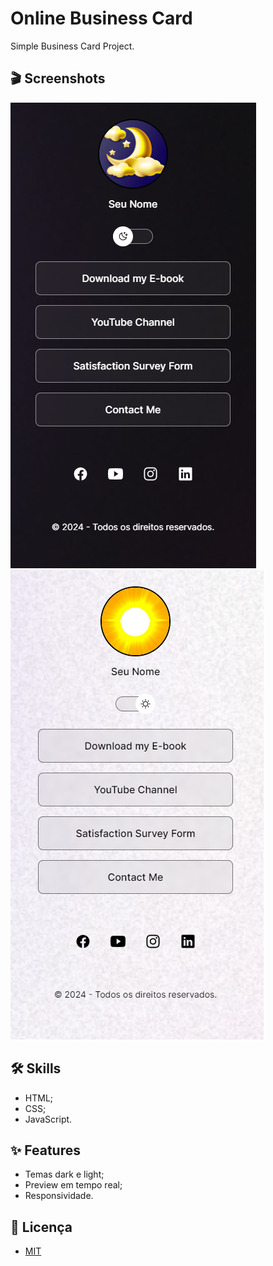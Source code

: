 
# Online Business Card

Simple Business Card Project.


## 🎬 Screenshots

![App Screenshot](src/img/project-dark-mode.png)
![App Screenshot](src/img/project-light-mode.png)


## 🛠 Skills

* HTML;
* CSS;
* JavaScript.


## ✨ Features

- Temas dark e light;
- Preview em tempo real;
- Responsividade.


## 📜 Licença

* [MIT](https://choosealicense.com/licenses/mit/)

